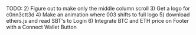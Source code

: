 TODO:
2) Figure out to make only the middle column scroll
3) Get a logo for c0nn3ctt3d
4) Make an animation where 003 shifts to full logo
5) download ethers.js and read SBT's to Login
6) Integrate BTC and ETH price on Footer with a Connect Wallet Button